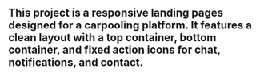 ## This project is a responsive landing pages designed for a carpooling platform. It features a clean layout with a top container, bottom container, and fixed action icons for chat, notifications, and contact.
